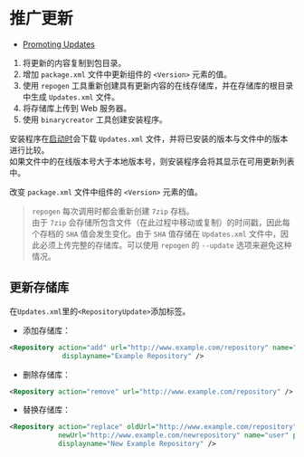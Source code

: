 # 推广更新

- [Promoting Updates](https://doc.qt.io/qtinstallerframework/ifw-updates.html)

1. 将更新的内容复制到包目录。
2. 增加 `package.xml` 文件中更新组件的 `<Version>` 元素的值。
3. 使用 `repogen` 工具重新创建具有更新内容的在线存储库，并在存储库的根目录中生成 `Updates.xml` 文件。
4. 将存储库上传到 Web 服务器。
5. 使用 `binarycreator` 工具创建安装程序。

安装程序在<u>启动时</u>会下载 `Updates.xml` 文件，并将已安装的版本与文件中的版本进行比较。  
如果文件中的在线版本号大于本地版本号，则安装程序会将其显示在可用更新列表中。

改变 `package.xml` 文件中组件的 `<Version>` 元素的值。

> `repogen` 每次调用时都会重新创建 `7zip` 存档。  
> 由于 `7zip` 会存储所包含文件（在此过程中移动或复制）的时间戳，因此每个存档的 `SHA` 值会发生变化。由于 `SHA` 值存储在 `Updates.xml` 文件中，因此必须上传完整的存储库。可以使用 `repogen` 的 `--update` 选项来避免这种情况。

## 更新存储库

在`Updates.xml`里的`<RepositoryUpdate>`添加标签。  

- 添加存储库：

```xml
<Repository action="add" url="http://www.example.com/repository" name="user" password="password"
             displayname="Example Repository" />
```

- 删除存储库：

```xml
<Repository action="remove" url="http://www.example.com/repository" />
```

- 替换存储库：

```xml
<Repository action="replace" oldUrl="http://www.example.com/repository"
            newUrl="http://www.example.com/newrepository" name="user" password="password"
            displayname="New Example Repository" />
```

